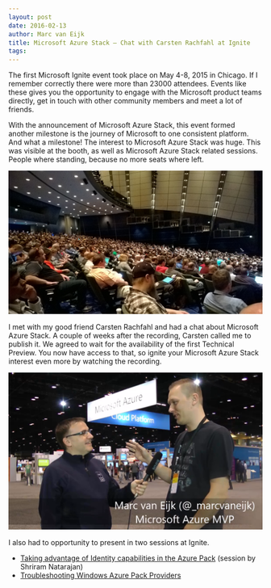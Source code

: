 ```yaml
---
layout: post
date: 2016-02-13
author: Marc van Eijk
title: Microsoft Azure Stack – Chat with Carsten Rachfahl at Ignite
tags:
---
```

The first Microsoft Ignite event took place on May 4-8, 2015 in Chicago. If I remember correctly there were more than 23000 attendees. Events like these gives you the opportunity to engage with the Microsoft product teams directly, get in touch with other community members and meet a lot of friends.

With the announcement of Microsoft Azure Stack, this event formed another milestone is the journey of Microsoft to one consistent platform. And what a milestone! The interest to Microsoft Azure Stack was huge. This was visible at the booth, as well as Microsoft Azure Stack related sessions. People where standing, because no more seats where left.

<img src="/images/2016-02-13/Ignite.jpg" width="700">

I met with my good friend Carsten Rachfahl and had a chat about Microsoft Azure Stack. A couple of weeks after the recording, Carsten called me to publish it. We agreed to wait for the availability of the first Technical Preview. You now have access to that, so ignite your Microsoft Azure Stack interest even more by watching the recording.

<img src="/images/2016-02-13/Interview.png" width="700">

I also had to opportunity to present in two sessions at Ignite.

- [Taking advantage of Identity capabilities in the Azure Pack](https://channel9.msdn.com/events/Ignite/2015/BRK3483) (session by Shriram Natarajan)
- [Troubleshooting Windows Azure Pack Providers](https://channel9.msdn.com/events/Ignite/2015/BRK3465)
